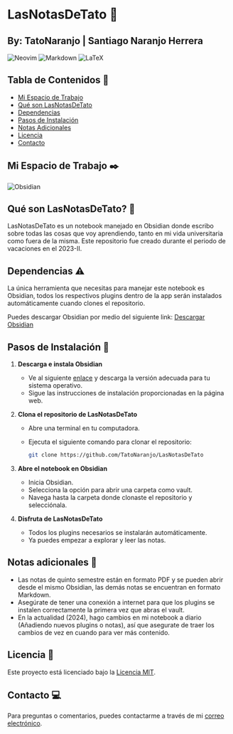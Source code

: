 # LasNotasDeTato :notebook:


## By: TatoNaranjo | Santiago Naranjo Herrera

![Neovim](https://img.shields.io/badge/NeoVim-%2357A143.svg?&style=for-the-badge&logo=neovim&logoColor=white)
![Markdown](https://img.shields.io/badge/markdown-%23000000.svg?style=for-the-badge&logo=markdown&logoColor=white)
![LaTeX](https://img.shields.io/badge/latex-%23008080.svg?style=for-the-badge&logo=latex&logoColor=white)


## Tabla de Contenidos :page_with_curl:
- [Mi Espacio de Trabajo](#mi-espacio-de-trabajo)
- [Qué son LasNotasDeTato](#qué-son-lasnotasdetato)
- [Dependencias](#dependencias)
- [Pasos de Instalación](#pasos-de-instalación)
- [Notas Adicionales](#notas-adicionales)
- [Licencia](#licencia)
- [Contacto](#contacto)

## Mi Espacio de Trabajo :black_nib:
![Obsidian](https://img.shields.io/badge/Obsidian-%23483699.svg?style=for-the-badge&logo=obsidian&logoColor=white)

## Qué son LasNotasDeTato? :book:
LasNotasDeTato es un notebook manejado en Obsidian donde escribo sobre todas las cosas que voy aprendiendo, tanto en mi vida universitaria como fuera de la misma.
Este repositorio fue creado durante el periodo de vacaciones en el 2023-II.

## Dependencias :warning:
La única herramienta que necesitas para manejar este notebook es Obsidian, todos los respectivos plugins dentro de la app serán instalados automáticamente cuando clones el repositorio.

Puedes descargar Obsidian por medio del siguiente link:
[Descargar Obsidian](https://obsidian.md/)


## Pasos de Instalación :checkered_flag:

1. **Descarga e instala Obsidian**
   - Ve al siguiente [enlace](https://obsidian.md/) y descarga la versión adecuada para tu sistema operativo.
   - Sigue las instrucciones de instalación proporcionadas en la página web.

2. **Clona el repositorio de LasNotasDeTato**
   - Abre una terminal en tu computadora.
   - Ejecuta el siguiente comando para clonar el repositorio:

     ```bash
     git clone https://github.com/TatoNaranjo/LasNotasDeTato
     ```

3. **Abre el notebook en Obsidian**
   - Inicia Obsidian.
   - Selecciona la opción para abrir una carpeta como vault.
   - Navega hasta la carpeta donde clonaste el repositorio y selecciónala.

4. **Disfruta de LasNotasDeTato**
   - Todos los plugins necesarios se instalarán automáticamente.
   - Ya puedes empezar a explorar y leer las notas.

## Notas adicionales :construction:
- Las notas de quinto semestre están en formato PDF y se pueden abrir desde el mismo Obsidian, las demás notas se encuentran en formato Markdown.
- Asegúrate de tener una conexión a internet para que los plugins se instalen correctamente la primera vez que abras el vault.
- En la actualidad (2024), hago cambios en mi notebook a diario (Añadiendo nuevos plugins o notas), así que asegurate de traer los cambios de vez en cuando para ver más contenido.


## Licencia :door:
Este proyecto está licenciado bajo la [Licencia MIT](https://opensource.org/licenses/MIT).

## Contacto :computer:
Para preguntas o comentarios, puedes contactarme a través de mi [correo electrónico](mailto:naranjosa2004@gmail.com).







